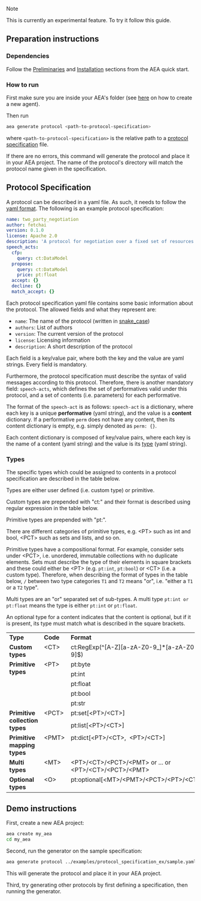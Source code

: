 <div class="admonition note">
  <p class="admonition-title">Note</p>
  <p>This is currently an experimental feature. To try it follow this guide.</p>
</div>

## Preparation instructions

### Dependencies

Follow the <a href="../quickstart/#preliminaries">Preliminaries</a> and <a href="../quickstart/#installation">Installation</a> sections from the AEA quick start.

### How to run

First make sure you are inside your AEA's folder (see <a href="../quickstart">here</a> on how to create a new agent).

Then run  

``` bash
aea generate protocol <path-to-protocol-specification>
```

where `<path-to-protocol-specification>` is the relative path to a <a href="../generator/#protocol-specification">protocol specification</a>  file. 


If there are no errors, this command will generate the protocol and place it in your AEA project. The name of the protocol's directory will match the protocol name given in the specification.

## Protocol Specification
A protocol can be described in a yaml file.
As such, it needs to follow the <a href="https://pyyaml.org/wiki/PyYAMLDocumentation" target="_blank">yaml format</a>. 
The following is an example protocol specification:

```yaml
name: two_party_negotiation
author: fetchai
version: 0.1.0
license: Apache 2.0
description: 'A protocol for negotiation over a fixed set of resources involving two parties.'
speech_acts:
  cfp:
    query: ct:DataModel
  propose:
    query: ct:DataModel
    price: pt:float
  accept: {}
  decline: {}
  match_accept: {}
```


Each protocol specification yaml file contains some basic information about the protocol. The allowed fields and what they represent are:

 * `name`: The name of the protocol (written in <a href="https://en.wikipedia.org/wiki/Snake_case" target="_blank">snake_case</a>)
 * `authors`: List of authors
 * `version`: The current version of the protocol
 * `license`: Licensing information
 * `description`: A short description of the protocol

Each field is a key/value pair, where both the key and the value are yaml strings. Every field is mandatory. 

Furthermore, the protocol specification must describe the syntax of valid messages according to this protocol.
Therefore, there is another mandatory field: `speech-acts`, which defines the set of performatives valid under this protocol, and a set of contents (i.e. parameters) for each performative.  

The format of the `speech-act` is as follows:
`speech-act` is a dictionary, where each key is a unique **performative** (yaml string), and the value is a **content** dictionary. If a performative `perm` does not have any content, then its content dictionary is empty, e.g. simply denoted as `perm: {}`.

Each content dictionary is composed of key/value pairs, where each key is the name of a content (yaml string) and the value is its <a href="../generator/#types">type</a> (yaml string).  

### Types

The specific types which could be assigned to contents in a protocol specification are described in the table below.

Types are either user defined (i.e. custom type) or primitive. 

Custom types are prepended with "ct:" and their format is described using regular expression in the table below. 

Primitive types are prepended with "pt:". 

There are different categories of primitive types, e.g. &lt;PT&gt; such as int and bool, &lt;PCT&gt; such as sets and lists, and so on. 

Primitive types have a compositional format. For example, consider sets under &lt;PCT&gt;, i.e. unordered, immutable collections with no duplicate elements. Sets must describe the type of their elements in square brackets and these could either be &lt;PT&gt; (e.g. `pt:int`, `pt:bool`) or &lt;CT&gt; (i.e. a custom type). Therefore, when describing the format of types in the table below, `/` between two type categories `T1` and `T2` means "or", i.e. "either a `T1` or a `T2` type".

Multi types are an "or" separated set of sub-types. A multi type `pt:int or pt:float` means the type is either `pt:int` or `pt:float`.

An optional type for a content indicates that the content is optional, but if it is present, its type must match what is described in the square brackets. 

<table>
<tr>
<td valign="top">
<strong>Type</strong>
</td>
<td valign="top">
<strong>Code</strong>
</td>
<td valign="top">
<strong>Format</strong>
</td>
<td valign="top">
<strong>Example</strong>
</td>
<td valign="top">
<strong>In Python</strong>
</td>
</tr>
<tr>
<td valign="top">
<strong>Custom types</strong>
</td>
<td valign="top">
&lt;CT&gt;
</td>
<td valign="top">
ct:RegExp(^[A-Z][a-zA-Z0-9_]*[a-zA-Z0-9]$)
</td>
<td valign="top">
ct:DataModel
</td>
<td valign="top">
Custom Class
</td>
</tr>
<tr>
<td rowspan="5" valign="top">
<strong>Primitive types</strong>
</td>
<td rowspan="5" valign="top">
&lt;PT&gt;
</td>
<td valign="top">
pt:byte
</td>
<td valign="top">
pt:byte
</td>
<td valign="top">
bytes
</td>
</tr>
<tr>
<td valign="top">
pt:int
</td>
<td valign="top">
pt:int
</td>
<td valign="top">
int
</td>
</tr>
<tr>
<td valign="top">
pt:float
</td>
<td valign="top">
pt:float
</td>
<td valign="top">
float
</td>
</tr>
<tr>
<td valign="top">
pt:bool
</td>
<td valign="top">
pt:bool
</td>
<td valign="top">
bool
</td>
</tr>
<tr>
<td valign="top">
pt:str
</td>
<td valign="top">
pt:str
</td>
<td valign="top">
str
</td>
</tr>
<tr>
<td rowspan="2" valign="top">
<strong>Primitive collection types</strong>
</td>
<td rowspan="2" valign="top">
&lt;PCT&gt;
</td>
<td valign="top">
pt:set[&lt;PT&gt;/&lt;CT&gt;]
</td>
<td valign="top">
pt:set[pt:int]
</td>
<td valign="top">
FrozenSet
</td>
</tr>
<tr>
<td valign="top">
pt:list[&lt;PT&gt;/&lt;CT&gt;]
</td>
<td valign="top">
pt:list[ct:DataModel]
</td>
<td valign="top">
Tuple
</td>
</tr>
<tr>
<td valign="top">
<strong>Primitive mapping types</strong>
</td>
<td valign="top">
&lt;PMT&gt;
</td>
<td valign="top">
pt:dict[&lt;PT&gt;/&lt;CT&gt;,&nbsp; &lt;PT&gt;/&lt;CT&gt;]
</td>
<td valign="top">
pt:dict[pt:str, ct:Error]
</td>
<td valign="top">
Dict
</td>
</tr>
<tr>
<td valign="top">
<strong>Multi types</strong>
</td>
<td valign="top">
&lt;MT&gt;
</td>
<td valign="top">
&lt;PT&gt;/&lt;CT&gt;/&lt;PCT&gt;/&lt;PMT&gt; or ... or &lt;PT&gt;/&lt;CT&gt;/&lt;PCT&gt;/&lt;PMT&gt;
</td>
<td valign="top">
pt:str or pt:list[p:bool]
</td>
<td valign="top">
Union
</td>
</tr>
<tr>
<td valign="top">
<strong>Optional types</strong>
</td>
<td valign="top">
&lt;O&gt;
</td>
<td valign="top">
pt:optional[&lt;MT&gt;/&lt;PMT&gt;/&lt;PCT&gt;/&lt;PT&gt;/&lt;CT&gt;]
</td>
<td valign="top">
pt:optional[pt:list[pt:int]]
</td>
<td valign="top">
Optional
</td>
</tr>
</table>


## Demo instructions

First, create a new AEA project:

``` bash
aea create my_aea
cd my_aea
```

Second, run the generator on the sample specification:

``` bash
aea generate protocol ../examples/protocol_specification_ex/sample.yaml
```

This will generate the protocol and place it in your AEA project.

Third, try generating other protocols by first defining a specification, then running the generator.



<br />